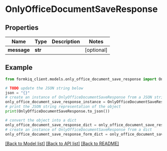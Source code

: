 # OnlyOfficeDocumentSaveResponse


## Properties

Name | Type | Description | Notes
------------ | ------------- | ------------- | -------------
**message** | **str** |  | [optional] 

## Example

```python
from formkiq_client.models.only_office_document_save_response import OnlyOfficeDocumentSaveResponse

# TODO update the JSON string below
json = "{}"
# create an instance of OnlyOfficeDocumentSaveResponse from a JSON string
only_office_document_save_response_instance = OnlyOfficeDocumentSaveResponse.from_json(json)
# print the JSON string representation of the object
print(OnlyOfficeDocumentSaveResponse.to_json())

# convert the object into a dict
only_office_document_save_response_dict = only_office_document_save_response_instance.to_dict()
# create an instance of OnlyOfficeDocumentSaveResponse from a dict
only_office_document_save_response_form_dict = only_office_document_save_response.from_dict(only_office_document_save_response_dict)
```
[[Back to Model list]](../README.md#documentation-for-models) [[Back to API list]](../README.md#documentation-for-api-endpoints) [[Back to README]](../README.md)


